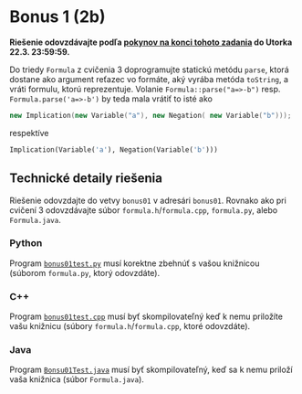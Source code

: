 Bonus 1 (2b)
============

**Riešenie odovzdávajte podľa
[pokynov na konci tohoto zadania](#technické-detaily-riešenia)
do Utorka 22.3.  23:59:59.**

Do triedy `Formula` z cvičenia 3 doprogramujte statickú metódu
`parse`, ktorá dostane ako argument reťazec vo formáte, aký vyrába
metóda `toString`, a vráti formulu, ktorú reprezentuje. Volanie
`Formula::parse("a=>-b")` resp. `Formula.parse('a=>-b')` by teda
mala vrátiť to isté ako
```c++
new Implication(new Variable("a"), new Negation( new Variable("b")));
```
respektíve
```python
Implication(Variable('a'), Negation(Variable('b')))
```

## Technické detaily riešenia
Riešenie odovzdajte do vetvy `bonus01` v adresári `bonus01`.  Rovnako ako pri
cvičení 3 odovzdávajte súbor `formula.h`/`formula.cpp`, `formula.py`, alebo
`Formula.java`.

### Python
Program [`bonus01test.py`](bonus01test.py) musí korektne zbehnúť s vašou knižnicou
(súborom `formula.py`, ktorý odovzdáte).

### C++
Program [`bonus01test.cpp`](bonus01test.cpp) musí byť skompilovateľný keď k nemu priložíte vašu knižnicu
(súbory `formula.h`/`formula.cpp`, ktoré odovzdáte).

### Java
Program [`Bonsu01Test.java`](Bonsu01Test.java) musí byť skompilovateľný, keď sa k
nemu priloží vaša knižnica (súbor `Formula.java`).
